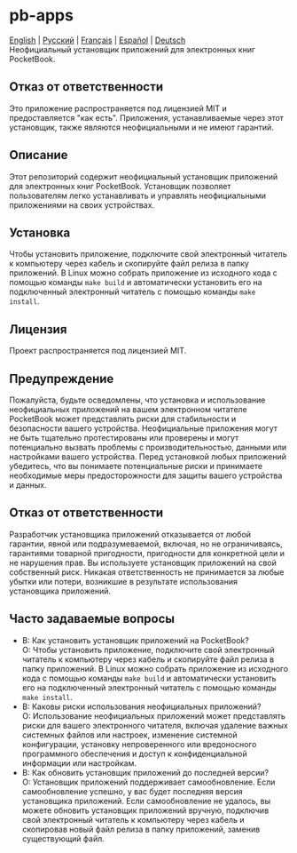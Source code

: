 # pb-apps
[English](README.md) | [Русский](README.ru.md) | [Français](README.fr.md) | [Español](README.es.md) | [Deutsch](README.de.md)  
Неофициальный установщик приложений для электронных книг PocketBook.
## Отказ от ответственности
Это приложение распространяется под лицензией MIT и предоставляется "как есть". Приложения, устанавливаемые через этот установщик, также являются неофициальными и не имеют гарантий.
## Описание
Этот репозиторий содержит неофициальный установщик приложений для электронных книг PocketBook. Установщик позволяет пользователям легко устанавливать и управлять неофициальными приложениями на своих устройствах.
## Установка
Чтобы установить приложение, подключите свой электронный читатель к компьютеру через кабель и скопируйте файл релиза в папку приложений. В Linux можно собрать приложение из исходного кода с помощью команды `make build` и автоматически установить его на подключенный электронный читатель с помощью команды `make install`.
## Лицензия
Проект распространяется под лицензией MIT.
## Предупреждение
Пожалуйста, будьте осведомлены, что установка и использование неофициальных приложений на вашем электронном читателе PocketBook может представлять риски для стабильности и безопасности вашего устройства. Неофициальные приложения могут не быть тщательно протестированы или проверены и могут потенциально вызвать проблемы с производительностью, данными или настройками вашего устройства. Перед установкой любых приложений убедитесь, что вы понимаете потенциальные риски и принимаете необходимые меры предосторожности для защиты вашего устройства и данных.

## Отказ от ответственности
Разработчик установщика приложений отказывается от любой гарантии, явной или подразумеваемой, включая, но не ограничиваясь, гарантиями товарной пригодности, пригодности для конкретной цели и не нарушения прав. Вы используете установщик приложений на свой собственный риск. Никакая ответственность не принимается за любые убытки или потери, возникшие в результате использования установщика приложений.

## Часто задаваемые вопросы

* В: Как установить установщик приложений на PocketBook?  
О: Чтобы установить приложение, подключите свой электронный читатель к компьютеру через кабель и скопируйте файл релиза в папку приложений. В Linux можно собрать приложение из исходного кода с помощью команды `make build` и автоматически установить его на подключенный электронный читатель с помощью команды `make install`.
* В: Каковы риски использования неофициальных приложений?  
О: Использование неофициальных приложений может представлять риски для вашего электронного читателя, включая удаление важных системных файлов или настроек, изменение системной конфигурации, установку непроверенного или вредоносного программного обеспечения и доступ к конфиденциальной информации или настройкам.
* В: Как обновить установщик приложений до последней версии?  
О: Установщик приложений поддерживает самообновление. Если самообновление успешно, у вас будет последняя версия установщика приложений. Если самообновление не удалось, вы можете обновить установщик приложений вручную, подключив свой электронный читатель к компьютеру через кабель и скопировав новый файл релиза в папку приложений, заменив существующий файл.
